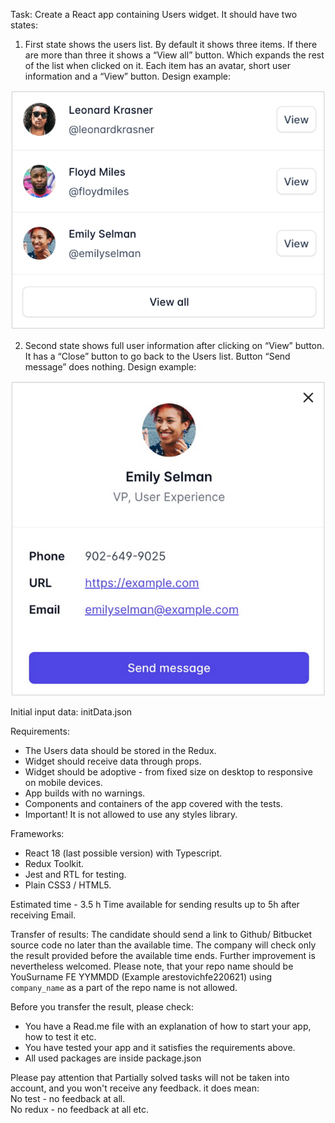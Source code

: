 Task: 
Create a React app containing Users widget. It should have two states:
1. First state shows the users list. By default it shows three items. 
If there are more than three it shows a “View all” button. Which expands the rest of the list when clicked on it. Each item has an avatar, short user information and a “View” button. Design example:

 ![First state example](./client/public/img/state_1.png)

2. Second state shows full user information after clicking on “View” button. It has a “Close” button to go back to the Users list. Button “Send message” does nothing. Design example:

  ![First state example](./client/public/img/state_2.png)

Initial input data: initData.json

Requirements:
+ The Users data should be stored in the Redux.
+ Widget should receive data through props.
+ Widget should be adoptive - from fixed size on desktop to responsive on mobile devices.
+ App builds with no warnings.
+ Components and containers of the app covered with the tests.
+ Important! It is not allowed to use any styles library.

Frameworks:
+ React 18 (last possible version) with Typescript. 
+ Redux Toolkit.
+ Jest and  RTL  for testing.
+ Plain CSS3 / HTML5.

Estimated time - 3.5 h
Time available for sending results up to 5h after receiving Email.
 
Transfer of results:
The candidate should send a link to Github/ Bitbucket source code no later than the available time. The company will check only the result provided before the available time ends. 
Further improvement is nevertheless welcomed.
Please note, that your repo name should be YouSurname FE  YYMMDD (Example arestovichfe220621)  using `company_name` as a part of the repo name is not allowed. 

Before you transfer the result, please check:
- You have a Read.me file with an explanation of how to start your app, how to test it etc.
- You have tested your app and it satisfies the requirements above. 
- All used packages are inside package.json

Please pay attention that  Partially solved tasks will not be taken into account, and you won't receive any feedback. 
it does mean:<br>
No test - no feedback at all.<br>
No redux   - no feedback at all etc.
